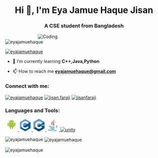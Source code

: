<h1 align="center">Hi 👋, I'm Eya Jamue Haque Jisan</h1>
<h3 align="center">A CSE student from Bangladesh</h3>

<img align="right" alt="Coding" width="400" src="https://blogger.googleusercontent.com/img/b/R29vZ2xl/AVvXsEgzjMlDDZWlvw2UpbGUeyD3qE5mP_7KW6ATd1D-IvIQC0VTLvT8Aq22GZLRBon7et3qs9zgZaWGp1ufKi4bFiplst0YYhrhRG2A3PErB1lFDvG6UGCnINMqP8hE6hmxmLaZmT9nSznudXGdNRvIizrGSnQtDbEveLQ8x90_SUePCFKM4sz3bnHCsap4L0j2/s1920/eyajamuehaque.gif">

<p align="left"> <img src="https://komarev.com/ghpvc/?username=eyajamuehaque&label=Profile%20views&color=0e75b6&style=flat" alt="eyajamuehaque" /> </p>

<p align="left"> <a href="https://github.com/ryo-ma/github-profile-trophy"><img src="https://github-profile-trophy.vercel.app/?username=eyajamuehaque" alt="eyajamuehaque" /></a> </p>

- 🌱 I’m currently learning **C++,Java,Python**

- 📫 How to reach me **eyajamuehaque@gmail.com**

<h3 align="left">Connect with me:</h3>
<p align="left">
<a href="https://linkedin.com/in/eyajamuehaque" target="blank"><img align="center" src="https://raw.githubusercontent.com/rahuldkjain/github-profile-readme-generator/master/src/images/icons/Social/linked-in-alt.svg" alt="eyajamuehaque" height="30" width="40" /></a>
<a href="https://fb.com/jisan.faraji" target="blank"><img align="center" src="https://raw.githubusercontent.com/rahuldkjain/github-profile-readme-generator/master/src/images/icons/Social/facebook.svg" alt="jisan.faraji" height="30" width="40" /></a>
<a href="https://codeforces.com/profile/jisanfaraji" target="blank"><img align="center" src="https://raw.githubusercontent.com/rahuldkjain/github-profile-readme-generator/master/src/images/icons/Social/codeforces.svg" alt="jisanfaraji" height="30" width="40" /></a>
</p>

<h3 align="left">Languages and Tools:</h3>
<p align="left"> <a href="https://developer.android.com" target="_blank" rel="noreferrer"> <img src="https://raw.githubusercontent.com/devicons/devicon/master/icons/android/android-original-wordmark.svg" alt="android" width="40" height="40"/> </a> <a href="https://www.cprogramming.com/" target="_blank" rel="noreferrer"> <img src="https://raw.githubusercontent.com/devicons/devicon/master/icons/c/c-original.svg" alt="c" width="40" height="40"/> </a> <a href="https://www.w3schools.com/cpp/" target="_blank" rel="noreferrer"> <img src="https://raw.githubusercontent.com/devicons/devicon/master/icons/cplusplus/cplusplus-original.svg" alt="cplusplus" width="40" height="40"/> </a> <a href="https://www.java.com" target="_blank" rel="noreferrer"> <img src="https://raw.githubusercontent.com/devicons/devicon/master/icons/java/java-original.svg" alt="java" width="40" height="40"/> </a> <a href="https://unity.com/" target="_blank" rel="noreferrer"> <img src="https://www.vectorlogo.zone/logos/unity3d/unity3d-icon.svg" alt="unity" width="40" height="40"/> </a> </p>

<p><img align="left" src="https://github-readme-stats.vercel.app/api/top-langs?username=eyajamuehaque&show_icons=true&locale=en&layout=compact" alt="eyajamuehaque" /></p>

<p>&nbsp;<img align="center" src="https://github-readme-stats.vercel.app/api?username=eyajamuehaque&show_icons=true&locale=en" alt="eyajamuehaque" /></p>

<p><img align="center" src="https://github-readme-streak-stats.herokuapp.com/?user=eyajamuehaque&" alt="eyajamuehaque" /></p>
